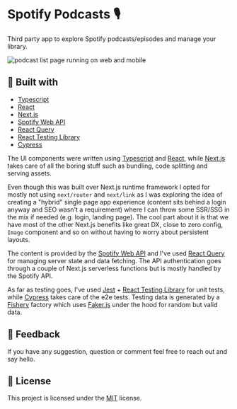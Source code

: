 # Spotify Podcasts 🎙

Third party app to explore Spotify podcasts/episodes and manage your library.

![podcast list page running on web and mobile](https://podcasts.gnbaron.com/img/demo.png)

## 🚀 Built with

- [Typescript](https://www.typescriptlang.org/)
- [React](https://github.com/facebook/react/)
- [Next.js](https://nextjs.org/)
- [Spotify Web API](https://developer.spotify.com/documentation/web-api/)
- [React Query](https://github.com/tannerlinsley/react-query/)
- [React Testing Library](https://testing-library.com/docs/react-testing-library/intro/)
- [Cypress](https://www.cypress.io/)

The UI components were written using [Typescript](https://www.typescriptlang.org/) and [React](https://github.com/facebook/react/), while [Next.js](https://nextjs.org/) takes care of all the boring stuff such as bundling, code splitting and serving assets.

Even though this was built over Next.js runtime framework I opted for mostly not using `next/router` and `next/link` as I was exploring the idea of creating a "hybrid" single page app experience (content sits behind a login anyway and SEO wasn't a requirement) where I can throw some SSR/SSG in the mix if needed (e.g. login, landing page).
The cool part about it is that we have most of the other Next.js benefits like great DX, close to zero config, `Image` component and so on without having to worry about persistent layouts.

The content is provided by the [Spotify Web API](https://developer.spotify.com/documentation/web-api/) and I've used [React Query](https://github.com/tannerlinsley/react-query/) for managing server state and data fetching. The API authentication goes through a couple of Next.js serverless functions but is mostly handled by the Spotify API.

As far as testing goes, I've used [Jest](https://jestjs.io/) + [React Testing Library](https://testing-library.com/docs/react-testing-library/intro/) for unit tests, while [Cypress](https://www.cypress.io/) takes care of the e2e tests. Testing data is generated by a [Fishery](https://github.com/thoughtbot/fishery) factory which uses [Faker.js](https://github.com/marak/Faker.js/) under the hood for random but valid data.

## 👋 Feedback

If you have any suggestion, question or comment feel free to reach out and say hello.

## 📝 License

This project is licensed under the [MIT](https://github.com/gnbaron/spotify-podcasts/blob/main/LICENSE) license.
